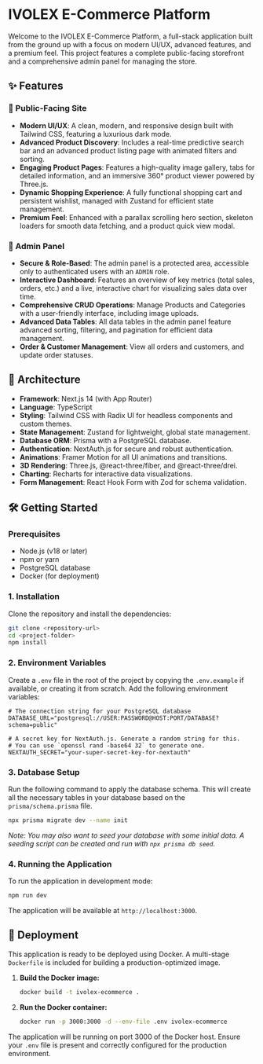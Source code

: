 # IVOLEX E-Commerce Platform

Welcome to the IVOLEX E-Commerce Platform, a full-stack application built from the ground up with a focus on modern UI/UX, advanced features, and a premium feel. This project features a complete public-facing storefront and a comprehensive admin panel for managing the store.

## ✨ Features

### 💎 Public-Facing Site
- **Modern UI/UX**: A clean, modern, and responsive design built with Tailwind CSS, featuring a luxurious dark mode.
- **Advanced Product Discovery**: Includes a real-time predictive search bar and an advanced product listing page with animated filters and sorting.
- **Engaging Product Pages**: Features a high-quality image gallery, tabs for detailed information, and an immersive 360° product viewer powered by Three.js.
- **Dynamic Shopping Experience**: A fully functional shopping cart and persistent wishlist, managed with Zustand for efficient state management.
- **Premium Feel**: Enhanced with a parallax scrolling hero section, skeleton loaders for smooth data fetching, and a product quick view modal.

### 👑 Admin Panel
- **Secure & Role-Based**: The admin panel is a protected area, accessible only to authenticated users with an `ADMIN` role.
- **Interactive Dashboard**: Features an overview of key metrics (total sales, orders, etc.) and a live, interactive chart for visualizing sales data over time.
- **Comprehensive CRUD Operations**: Manage Products and Categories with a user-friendly interface, including image uploads.
- **Advanced Data Tables**: All data tables in the admin panel feature advanced sorting, filtering, and pagination for efficient data management.
- **Order & Customer Management**: View all orders and customers, and update order statuses.

## 🚀 Architecture

- **Framework**: Next.js 14 (with App Router)
- **Language**: TypeScript
- **Styling**: Tailwind CSS with Radix UI for headless components and custom themes.
- **State Management**: Zustand for lightweight, global state management.
- **Database ORM**: Prisma with a PostgreSQL database.
- **Authentication**: NextAuth.js for secure and robust authentication.
- **Animations**: Framer Motion for all UI animations and transitions.
- **3D Rendering**: Three.js, @react-three/fiber, and @react-three/drei.
- **Charting**: Recharts for interactive data visualizations.
- **Form Management**: React Hook Form with Zod for schema validation.

## 🛠️ Getting Started

### Prerequisites
- Node.js (v18 or later)
- npm or yarn
- PostgreSQL database
- Docker (for deployment)

### 1. Installation

Clone the repository and install the dependencies:

```bash
git clone <repository-url>
cd <project-folder>
npm install
```

### 2. Environment Variables

Create a `.env` file in the root of the project by copying the `.env.example` if available, or creating it from scratch. Add the following environment variables:

```
# The connection string for your PostgreSQL database
DATABASE_URL="postgresql://USER:PASSWORD@HOST:PORT/DATABASE?schema=public"

# A secret key for NextAuth.js. Generate a random string for this.
# You can use `openssl rand -base64 32` to generate one.
NEXTAUTH_SECRET="your-super-secret-key-for-nextauth"
```

### 3. Database Setup

Run the following command to apply the database schema. This will create all the necessary tables in your database based on the `prisma/schema.prisma` file.

```bash
npx prisma migrate dev --name init
```

_Note: You may also want to seed your database with some initial data. A seeding script can be created and run with `npx prisma db seed`._

### 4. Running the Application

To run the application in development mode:

```bash
npm run dev
```
The application will be available at `http://localhost:3000`.

## 🐳 Deployment

This application is ready to be deployed using Docker. A multi-stage `Dockerfile` is included for building a production-optimized image.

1.  **Build the Docker image:**
    ```bash
    docker build -t ivolex-ecommerce .
    ```

2.  **Run the Docker container:**
    ```bash
    docker run -p 3000:3000 -d --env-file .env ivolex-ecommerce
    ```
The application will be running on port 3000 of the Docker host. Ensure your `.env` file is present and correctly configured for the production environment.
